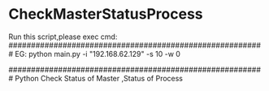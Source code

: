 # CheckMasterStatusProcess
Run this script,please exec cmd:
#########################################################
EG:
	python  main.py -i "192.168.62.129" -s 10 -w 0

#########################################################
Python Check Status of Master ,Status of Process
